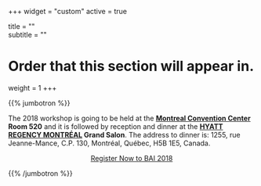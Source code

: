 ﻿+++
widget = "custom"
active = true

title = ""  
subtitle = ""  

# Order that this section will appear in.
weight = 1
+++

{{% jumbotron %}}

The 2018 workshop is going to be held at the <b> [Montreal Convention Center](https://congresmtl.com/en/) Room 520</b> and it is followed by reception and dinner at the <b> [HYATT REGENCY MONTRÉAL](https://www.hyatt.com/en-US/hotel/canada/hyatt-regency-montreal/mtlrm) Grand Salon</b>. The address to dinner is: 1255, rue Jeanne-Mance, C.P. 130, Montréal, Québec, H5B 1E5, Canada.

<div style="text-align: center;">
  <a class="btn btn-intro btn-lg" href="https://www.eventbrite.com/e/2nd-black-in-ai-workshop-at-nips2018-tickets-52474799538">Register Now to BAI 2018</a>
</div>

{{% /jumbotron %}}
